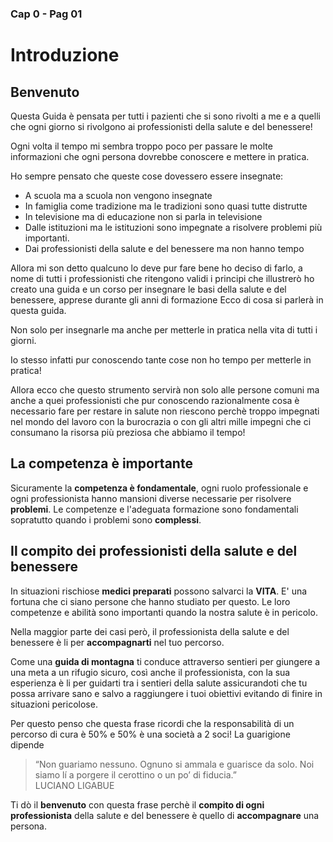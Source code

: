 ### Cap 0  - Pag 01
# Introduzione

## Benvenuto

Questa Guida è pensata per tutti i pazienti che si sono rivolti a me e a quelli che ogni giorno si rivolgono ai professionisti della salute e del benessere! 

Ogni volta il tempo mi sembra troppo poco per passare le molte informazioni che ogni persona dovrebbe conoscere e mettere in pratica.

Ho sempre pensato che queste cose dovessero essere insegnate:
- A scuola ma a scuola non vengono insegnate
- In famiglia come tradizione ma le tradizioni sono quasi tutte distrutte
- In televisione ma di educazione non si parla in televisione
- Dalle istituzioni ma le istituzioni sono impegnate a risolvere problemi più importanti.
- Dai professionisti della salute e del benessere ma non hanno tempo

Allora mi son detto qualcuno lo deve pur fare bene ho deciso di farlo, a nome di tutti i professionisti che ritengono validi i principi che illustrerò ho creato una guida e un corso per insegnare le basi della salute e del benessere, apprese durante gli anni di formazione Ecco di cosa si parlerà in questa guida. 

Non solo per insegnarle ma anche per metterle in pratica nella vita di tutti i giorni.


Io stesso infatti pur conoscendo tante cose non ho tempo per metterle in pratica!

Allora ecco che questo strumento servirà non solo alle persone comuni ma anche a quei professionisti che pur conoscendo razionalmente cosa è necessario fare per restare in salute non riescono perchè troppo impegnati nel mondo del lavoro con la burocrazia o con gli altri mille impegni che ci consumano la risorsa più preziosa che abbiamo il tempo!


## La competenza è importante
Sicuramente la **competenza è fondamentale**, ogni ruolo professionale e ogni professionista hanno mansioni diverse necessarie per risolvere **problemi**. Le competenze e l'adeguata formazione sono fondamentali sopratutto quando i problemi sono **complessi**. 

## Il compito dei professionisti della salute e del benessere
In situazioni rischiose **medici preparati** possono salvarci la **VITA**. E' una fortuna che ci siano persone che hanno studiato per questo. Le loro competenze e abilità sono importanti quando la nostra salute è in pericolo. 

Nella maggior parte dei casi però, il professionista della salute e del benessere è li per **accompagnarti** nel tuo percorso. 

Come una **guida di montagna** ti conduce attraverso sentieri per giungere a una meta a un rifugio sicuro, così anche il professionista, con la sua esperienza è li per guidarti tra i sentieri della salute assicurandoti che tu possa arrivare sano e salvo a raggiungere i tuoi obiettivi evitando di finire in situazioni pericolose.

Per questo penso che questa frase ricordi che la responsabilità di un percorso di cura è 50% e 50% è una società a 2 soci! 
La guarigione dipende 

> “Non guariamo nessuno. Ognuno si ammala e guarisce da solo. Noi siamo lí a porgere il cerottino o un po’ di fiducia.”  
LUCIANO LIGABUE

Ti  dò il **benvenuto** con questa frase perchè  il **compito di ogni professionista** della salute e del benessere è quello di **accompagnare** una persona.


